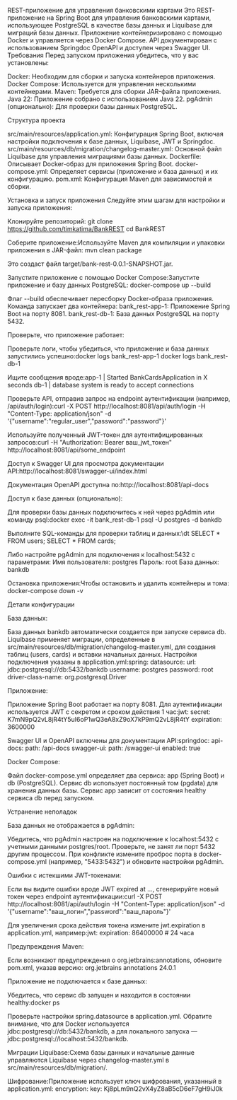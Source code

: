 REST-приложение для управления банковскими картами
Это REST-приложение на Spring Boot для управления банковскими картами, использующее PostgreSQL в качестве базы данных и Liquibase для миграций базы данных. Приложение контейнеризировано с помощью Docker и управляется через Docker Compose. API документирован с использованием Springdoc OpenAPI и доступен через Swagger UI.
Требования
Перед запуском приложения убедитесь, что у вас установлены:

Docker: Необходим для сборки и запуска контейнеров приложения.
Docker Compose: Используется для управления несколькими контейнерами.
Maven: Требуется для сборки JAR-файла приложения.
Java 22: Приложение собрано с использованием Java 22.
pgAdmin (опционально): Для проверки базы данных PostgreSQL.

Структура проекта

src/main/resources/application.yml: Конфигурация Spring Boot, включая настройки подключения к базе данных, Liquibase, JWT и Springdoc.
src/main/resources/db/migration/changelog-master.yml: Основной файл Liquibase для управления миграциями базы данных.
Dockerfile: Описывает Docker-образ для приложения Spring Boot.
docker-compose.yml: Определяет сервисы (приложение и база данных) и их конфигурацию.
pom.xml: Конфигурация Maven для зависимостей и сборки.

Установка и запуск приложения
Следуйте этим шагам для настройки и запуска приложения:

Клонируйте репозиторий:
git clone https://github.com/timkatima/BankREST
cd BankREST


Соберите приложение:Используйте Maven для компиляции и упаковки приложения в JAR-файл:
mvn clean package

Это создаст файл target/bank-rest-0.0.1-SNAPSHOT.jar.

Запустите приложение с помощью Docker Compose:Запустите приложение и базу данных PostgreSQL:
docker-compose up --build


Флаг --build обеспечивает пересборку Docker-образа приложения.
Команда запускает два контейнера:
bank_rest-app-1: Приложение Spring Boot на порту 8081.
bank_rest-db-1: База данных PostgreSQL на порту 5432.

Проверьте, что приложение работает:

Проверьте логи, чтобы убедиться, что приложение и база данных запустились успешно:docker logs bank_rest-app-1
docker logs bank_rest-db-1

Ищите сообщения вроде:app-1 | Started BankCardsApplication in X seconds
db-1  | database system is ready to accept connections


Проверьте API, отправив запрос на endpoint аутентификации (например, /api/auth/login):curl -X POST http://localhost:8081/api/auth/login -H "Content-Type: application/json" -d '{"username":"regular_user","password":"password"}'

Используйте полученный JWT-токен для аутентифицированных запросов:curl -H "Authorization: Bearer ваш_jwt_токен" http://localhost:8081/api/some_endpoint


Доступ к Swagger UI для просмотра документации API:http://localhost:8081/swagger-ui/index.html

Документация OpenAPI доступна по:http://localhost:8081/api-docs




Доступ к базе данных (опционально):

Для проверки базы данных подключитесь к ней через pgAdmin или команду psql:docker exec -it bank_rest-db-1 psql -U postgres -d bankdb

Выполните SQL-команды для проверки таблиц и данных:\dt
SELECT * FROM users;
SELECT * FROM cards;


Либо настройте pgAdmin для подключения к localhost:5432 с параметрами:
Имя пользователя: postgres
Пароль: root
База данных: bankdb


Остановка приложения:Чтобы остановить и удалить контейнеры и тома:
docker-compose down -v


Детали конфигурации

База данных:

База данных bankdb автоматически создается при запуске сервиса db.
Liquibase применяет миграции, определенные в src/main/resources/db/migration/changelog-master.yml, для создания таблиц (users, cards) и вставки начальных данных.
Настройки подключения указаны в application.yml:spring:
datasource:
url: jdbc:postgresql://db:5432/bankdb
username: postgres
password: root
driver-class-name: org.postgresql.Driver

Приложение:

Приложение Spring Boot работает на порту 8081.
Для аутентификации используется JWT с секретом и сроком действия 1 час:jwt:
secret: K7mN9pQ2vL8jR4tY5uI6oP1wQ3eA8xZ9oX7kP9mQ2vL8jR4tY
expiration: 3600000


Swagger UI и OpenAPI включены для документации API:springdoc:
api-docs:
path: /api-docs
swagger-ui:
path: /swagger-ui
enabled: true

Docker Compose:

Файл docker-compose.yml определяет два сервиса: app (Spring Boot) и db (PostgreSQL).
Сервис db использует постоянный том (pgdata) для хранения данных базы.
Сервис app зависит от состояния healthy сервиса db перед запуском.

Устранение неполадок

База данных не отображается в pgAdmin:

Убедитесь, что pgAdmin настроен на подключение к localhost:5432 с учетными данными postgres/root.
Проверьте, не занят ли порт 5432 другим процессом. При конфликте измените проброс порта в docker-compose.yml (например, "5433:5432") и обновите настройки pgAdmin.


Ошибки с истекшими JWT-токенами:

Если вы видите ошибки вроде JWT expired at ..., сгенерируйте новый токен через endpoint аутентификации:curl -X POST http://localhost:8081/api/auth/login -H "Content-Type: application/json" -d '{"username":"ваш_логин","password":"ваш_пароль"}'


Для увеличения срока действия токена измените jwt.expiration в application.yml, например:jwt:
expiration: 86400000 # 24 часа


Предупреждения Maven:

Если возникают предупреждения о org.jetbrains:annotations, обновите pom.xml, указав версию:<dependency>
<groupId>org.jetbrains</groupId>
<artifactId>annotations</artifactId>
<version>24.0.1</version>
</dependency>


Приложение не подключается к базе данных:

Убедитесь, что сервис db запущен и находится в состоянии healthy:docker ps


Проверьте настройки spring.datasource в application.yml. Обратите внимание, что для Docker используется jdbc:postgresql://db:5432/bankdb, а для локального запуска — jdbc:postgresql://localhost:5432/bankdb.


Миграции Liquibase:Схема базы данных и начальные данные управляются Liquibase через changelog-master.yml в src/main/resources/db/migration/.

Шифрование:Приложение использует ключ шифрования, указанный в application.yml:
encryption:
key: Kj8pLm9nQ2vX4yZ8aB5cD6eF7gH9iJ0k